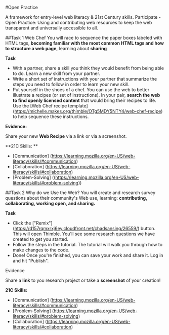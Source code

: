 #Open Practice

A framework for entry-level web literacy & 21st Century skills. Participate - Open Practice: Using and contributing web resources to keep the web transparent and universally accessible to all.

##Task 1 Web Chef
You will race to sequence the paper boxes labeled with HTML tags, **becoming familiar with the most common HTML tags and how to structure a web page,** learning about **sharing**

**Task**

* With a partner, share a skill you think they would benefit from being able to do. Learn a new skill from your partner.
* Write a short set of instructions with your partner that summarize the steps you need to follow in order to learn your new skill.
* Put yourself in the shoes of a chef. You can use the web to better illustrate a recipes (or set of instructions). In your pair, **search the web to find openly licensed content** that would bring their recipes to life. Use the [Web Chef recipe template] (https://michelle.makes.org/thimble/OTg5MDY5NTY4/web-chef-recipe) to help sequence these instructions.

**Evidence:**

Share your new **Web Recipe** via a link or via a screenshot. 

**21C Skills: **

* [Communication] (https://learning.mozilla.org/en-US/web-literacy/skills/#communication)
* [Collaboration] (https://learning.mozilla.org/en-US/web-literacy/skills/#collaboration)
* [Problem-Solving] ((https://learning.mozilla.org/en-US/web-literacy/skills/#problem-solving))

##Task 2 Why do we Use the Web?
You will create and research survey questions about their community's Web use, learning: **contributing, collaborating, working open, and sharing.**

**Task**
* Click the ["Remix"] (https://d157rqmxrxj6ey.cloudfront.net/chadsansing/26559/) button. This will open Thimble. You'll see some research questions we have created to get you started.
* Follow the steps in the tutorial. The tutorial will walk you through how to make changes to the code.
* Done! Once you're finished, you can save your work and share it. Log in and hit "Publish".

Evidence

Share a **link** to you research project or take a **screenshot** of your creation!

**21C Skills:**

* [Communication] (https://learning.mozilla.org/en-US/web-literacy/skills/#communication)
* [Problem-Solving] (https://learning.mozilla.org/en-US/web-literacy/skills/#problem-solving)
* [Collaboration] (https://learning.mozilla.org/en-US/web-literacy/skills/#collaboration)
